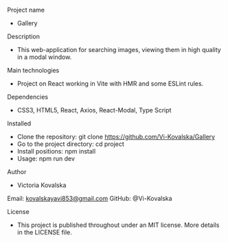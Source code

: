 Project name
- Gallery

Description
- This web-application for searching images, viewing them in high quality in a modal window.

Main technologies
- Project on React working in Vite with HMR and some ESLint rules.

Dependencies
- CSS3, HTML5, React, Axios, React-Modal, Type Script

Installed
- Clone the repository: git clone https://github.com/Vi-Kovalska/Gallery
- Go to the project directory: cd project
- Install positions: npm install
- Usage: npm run dev

Author
- Victoria Kovalska

Email: kovalskayavi853@gmail.com GitHub: @Vi-Kovalska

License
- This project is published throughout under an MIT license. More details in the LICENSE file.

